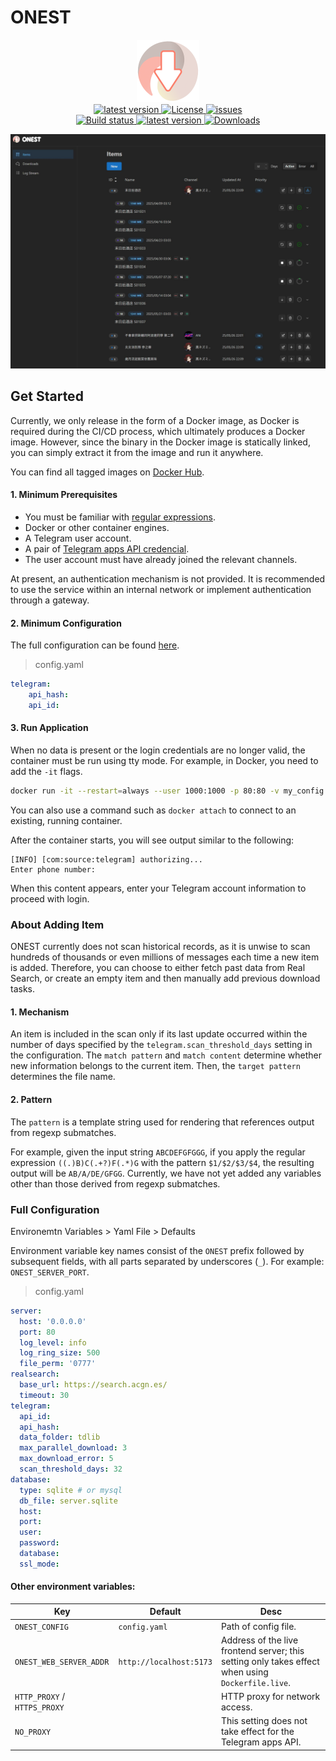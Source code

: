 # ONEST

<div align="center">
    <img width="100" alt="logo" src="web/src/assets/logo.png"/>
    <div>
        <a href="https://goreportcard.com/report/github.com/acgn-org/onest">
            <img src="https://goreportcard.com/badge/github.com/acgn-org/onest" alt="latest version" />
        </a>
        <a href="https://github.com/acgn-org/onest/blob/main/LICENSE">
            <img src="https://img.shields.io/github/license/acgn-org/onest" alt="License" />
        </a>
        <a href="https://github.com/acgn-org/onest/issues">
            <img src="https://img.shields.io/github/issues/acgn-org/onest" alt="issues">
        </a>
    </div>
    <div>
        <a href="https://github.com/acgn-org/onest/actions?query=workflow%3ARelease">
            <img src="https://img.shields.io/github/actions/workflow/status/acgn-org/onest/release.yml" alt="Build status" />
        </a>
        <a href="https://github.com/acgn-org/onest/releases">
            <img src="https://img.shields.io/github/release/acgn-org/onest" alt="latest version" />
        </a>
        <a href="https://hub.docker.com/r/acgn0rg/onest">
            <img src="https://img.shields.io/docker/pulls/acgn0rg/onest?color=%2348BB78&logo=docker&label=pulls" alt="Downloads" />
        </a>
    </div>
    <p></p>
    <img width="700" alt="item page" src="screenshots/items.jpg" height="auto" />
</div>

## Get Started

Currently, we only release in the form of a Docker image, as Docker is required during the CI/CD process, which ultimately produces a Docker image. However, since the binary in the Docker image is statically linked, you can simply extract it from the image and run it anywhere.

You can find all tagged images on [Docker Hub](https://hub.docker.com/r/acgn0rg/onest).

#### 1. Minimum Prerequisites

+ You must be familiar with [regular expressions](https://golang.org/s/re2syntax).
+ Docker or other container engines.
+ A Telegram user account.
+ A pair of [Telegram apps API credencial](https://core.telegram.org/api/obtaining_api_id).
+ The user account must have already joined the relevant channels.

At present, an authentication mechanism is not provided. It is recommended to use the service within an internal network or implement authentication through a gateway.

#### 2. Minimum Configuration

The full configuration can be found [here](#full-configuration).

> config.yaml

```yaml
telegram:
    api_hash:
    api_id:
```

#### 3. Run Application

When no data is present or the login credentials are no longer valid, the container must be run using tty mode. For example, in Docker, you need to add the `-it` flags.

```bash
docker run -it --restart=always --user 1000:1000 -p 80:80 -v my_config.yaml:/data/config.yaml -v data_folder:/data acgn0rg/onest:latest
```

You can also use a command such as `docker attach` to connect to an existing, running container.

After the container starts, you will see output similar to the following:

```
[INFO] [com:source:telegram] authorizing...
Enter phone number:
```

When this content appears, enter your Telegram account information to proceed with login.

### About Adding Item

ONEST currently does not scan historical records, as it is unwise to scan hundreds of thousands or even millions of messages each time a new item is added. Therefore, you can choose to either fetch past data from Real Search, or create an empty item and then manually add previous download tasks.

#### 1. Mechanism

An item is included in the scan only if its last update occurred within the number of days specified by the `telegram.scan_threshold_days` setting in the configuration. The `match pattern` and `match content` determine whether new information belongs to the current item. Then, the `target pattern` determines the file name.

#### 2. Pattern

The `pattern` is a template string used for rendering that references output from regexp submatches.

For example, given the input string `ABCDEFGFGGG`, if you apply the regular expression `((.)B)C(.+?)F(.*)G` with the pattern `$1/$2/$3/$4`, the resulting output will be `AB/A/DE/GFGG`. Currently, we have not yet added any variables other than those derived from regexp submatches.

### Full Configuration

Environemtn Variables > Yaml File > Defaults

Environment variable key names consist of the `ONEST` prefix followed by subsequent fields, with all parts separated by underscores (`_`). For example: `ONEST_SERVER_PORT`.

> config.yaml

```yaml
server:
  host: '0.0.0.0'
  port: 80
  log_level: info
  log_ring_size: 500
  file_perm: '0777'
realsearch:
  base_url: https://search.acgn.es/
  timeout: 30
telegram:
  api_id:
  api_hash:
  data_folder: tdlib
  max_parallel_download: 3
  max_download_error: 5
  scan_threshold_days: 32
database:
  type: sqlite # or mysql
  db_file: server.sqlite
  host:
  port:
  user:
  password:
  database:
  ssl_mode:
```

#### Other environment variables:

|Key|Default|Desc|
|---|---|---|
|`ONEST_CONFIG`|`config.yaml`|Path of config file.|
|`ONEST_WEB_SERVER_ADDR`|`http://localhost:5173`|Address of the live frontend server; this setting only takes effect when using `Dockerfile.live`.|
|`HTTP_PROXY` / `HTTPS_PROXY`||HTTP proxy for network access.|
|`NO_PROXY`||This setting does not take effect for the Telegram apps API.|
